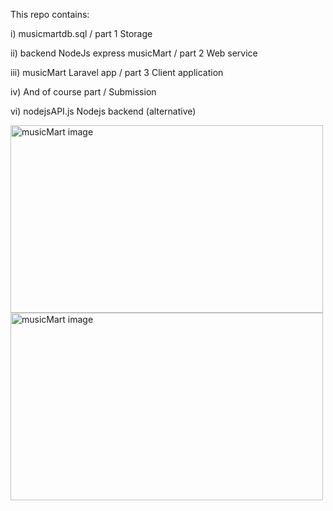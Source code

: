 This repo contains:

i) musicmartdb.sql / part 1 Storage

ii) backend NodeJs express musicMart / part 2 Web service

iii) musicMart Laravel app / part 3 Client application

iv) And of course part / Submission 

vi) nodejsAPI.js Nodejs backend (alternative)

<img src="http://infohtechict.co.ke/apps/github/album-index.jpg" alt="musicMart image" height="300" width="500">

<img src="http://infohtechict.co.ke/apps/github/shopping-cart.jpg" alt="musicMart image" height="300" width="500">


